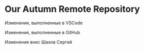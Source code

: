 # Our Autumn Remote Repository

Изменения, выполненные в VSCode

Изменения, выполненные в GitHub

Изменения внес Шахов Сергей